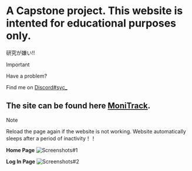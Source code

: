  # A Capstone project. This website is intented for educational purposes only.
>   
研究が嫌い!!

> [!IMPORTANT]
> Have a problem?
> 
> Find me on [Discord#syc_](https://discordapp.com/users/sysc_)



## The site can be found here [MoniTrack](https://monitrack-production.up.railway.app/). 
> [!NOTE]
> Reload the page again if the website is not working. Website automatically sleeps after a period of inactivity！！


>
**Home Page**
![Screenshots#1](https://media.discordapp.net/attachments/856019159899832350/1213382651441053706/image.png?ex=65f545a7&is=65e2d0a7&hm=a4b0d2a9ac08222bf61720b47868dd90251181fb1302c944391add614c0834b9&=&format=webp&quality=lossless&width=956&height=468)

**Log In Page**
![Screenshots#2](https://media.discordapp.net/attachments/856019159899832350/1213388089154609175/image.png?ex=65f54ab8&is=65e2d5b8&hm=08d50466e6851ac313bb1002fd2deff948ee89bab233ad05dd0ff7e4ad84d208&=&format=webp&quality=lossless&width=960&height=468)
